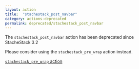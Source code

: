 ```yaml
---
layout: action
title:  "stachestack_post_navbar"
category: actions-deprecated
permalink: deprecated/stachestack_post_navbar
---
```


The `stachestack_post_navbar` action has been deprecated since StacheStack 3.2

Please consider using the `stachestack_pre_wrap` action instead.

<a class="button secondary" href="/StacheStack/actions/stachestack_pre_wrap">`stachestack_pre_wrap` action</a>